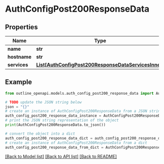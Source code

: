 # AuthConfigPost200ResponseData


## Properties

Name | Type | Description | Notes
------------ | ------------- | ------------- | -------------
**name** | **str** |  | [optional] 
**hostname** | **str** |  | [optional] 
**services** | [**List[AuthConfigPost200ResponseDataServicesInner]**](AuthConfigPost200ResponseDataServicesInner.md) |  | [optional] 

## Example

```python
from outline_openapi.models.auth_config_post200_response_data import AuthConfigPost200ResponseData

# TODO update the JSON string below
json = "{}"
# create an instance of AuthConfigPost200ResponseData from a JSON string
auth_config_post200_response_data_instance = AuthConfigPost200ResponseData.from_json(json)
# print the JSON string representation of the object
print(AuthConfigPost200ResponseData.to_json())

# convert the object into a dict
auth_config_post200_response_data_dict = auth_config_post200_response_data_instance.to_dict()
# create an instance of AuthConfigPost200ResponseData from a dict
auth_config_post200_response_data_from_dict = AuthConfigPost200ResponseData.from_dict(auth_config_post200_response_data_dict)
```
[[Back to Model list]](../README.md#documentation-for-models) [[Back to API list]](../README.md#documentation-for-api-endpoints) [[Back to README]](../README.md)


